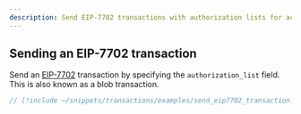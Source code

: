 ```yaml
---
description: Send EIP-7702 transactions with authorization lists for account abstraction features
---
```


## Sending an EIP-7702 transaction

Send an [EIP-7702](https://eips.ethereum.org/EIPS/eip-7702) transaction by specifying the `authorization_list` field. This is also known as a blob transaction.

```rust
// [!include ~/snippets/transactions/examples/send_eip7702_transaction.rs]
```
